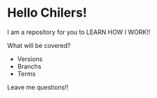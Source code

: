 # Hello Chilers! 

I am a repository for you to LEARN HOW I WORK!!

What will be covered? 
* Versions
* Branchs
* Terms

Leave me questions!!